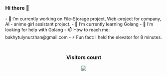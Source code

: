 ### Hi there 👋

<div>
- 🔭 I’m currently working on File-Storage project, Web-project for company, AI - anime girl assistant project.
- 🌱 I’m currently learning Golang
- 🤔 I’m looking for help with Golang
- 📫 How to reach me: bakhytulynurzhan@gmail.com
- ⚡ Fun fact: I held the elevator for 8 minutes.
</div>
<div align="center">
  <br>
    <h3 align="center">Visitors count</h3>
    <p align="center"><img align="center" src="https://count.getloli.com/get/@SameArray?theme=asoul" /></p> 
  <br>
</div>
